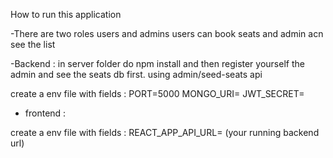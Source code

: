 How to run this application

-There are two roles users and admins
users can book seats and admin acn see the list

-Backend :
in server folder do npm install and then register yourself the admin and see the seats db first.
using admin/seed-seats api

create a env file with fields :
PORT=5000
MONGO_URI=
JWT_SECRET=

- frontend :

create a env file with fields :
REACT_APP_API_URL= (your running backend url)

